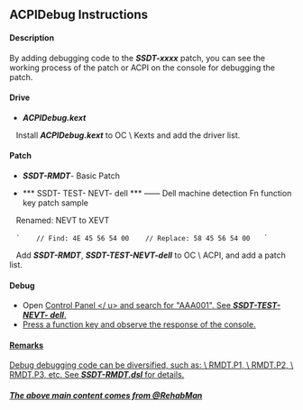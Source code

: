 ## ACPIDebug Instructions

#### Description

By adding debugging code to the ***SSDT-xxxx*** patch, you can see the working process of the patch or ACPI on the console for debugging the patch.

#### Drive

- ***ACPIDebug.kext***

   Install ***ACPIDebug.kext*** to OC \ Kexts and add the driver list.

#### Patch

- ***SSDT-RMDT***- Basic Patch

- *** SSDT- TEST- NEVT- dell *** —— Dell machine detection Fn function key patch sample

   Renamed: NEVT to XEVT

   `` `
   // Find: 4E 45 56 54 00
   // Replace: 58 45 56 54 00
   `` `

   Add ***SSDT-RMDT***, ***SSDT-TEST-NEVT-dell*** to OC \ ACPI, and add a patch list.

#### Debug

- Open <u> Control Panel </ u> and search for "AAA001". See ***SSDT-TEST-NEVT- dell***.
- Press a function key and observe the response of the console.

#### Remarks

Debug debugging code can be diversified, such as: \ RMDT.P1, \ RMDT.P2, \ RMDT.P3, etc. See ***SSDT-RMDT.dsl*** for details.

##### The above main content comes from @RehabMan

